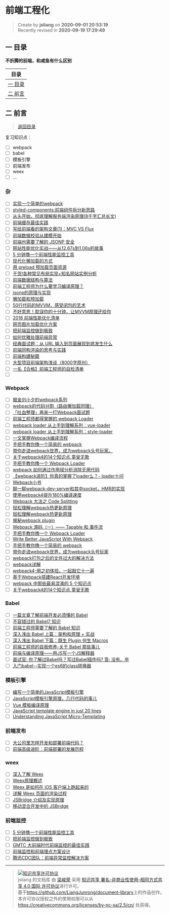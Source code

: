 前端工程化
===

> Create by **jsliang** on **2020-09-01 20:53:19**  
> Recently revised in **2020-09-19 17:29:49**

## <a name="chapter-one" id="chapter-one"></a>一 目录

**不折腾的前端，和咸鱼有什么区别**

| 目录 |
| --- |
| [一 目录](#chapter-one) |
| <a name="catalog-chapter-two" id="catalog-chapter-two"></a>[二 前言](#chapter-two) |

## <a name="chapter-two" id="chapter-two"></a>二 前言

> [返回目录](#chapter-one)

复习知识点：

* [ ] webpack
* [ ] babel
* [ ] 模板引擎
* [ ] 前端发布
* [ ] weex
* [ ] ...

### 杂

* [ ] [实现一个简单的webpack](https://juejin.im/post/6844903858179670030)
* [ ] [styled-components:前端组件拆分新思路](https://juejin.im/post/6844903878580764686)
* [ ] [从头开始，彻底理解服务端渲染原理(8千字汇总长文)](https://juejin.im/post/6844903881390964744)
* [ ] [前端缓存最佳实践](https://juejin.im/post/6844903737538920462)
* [ ] [写给前端看的架构文章(1)：MVC VS Flux](https://zhuanlan.zhihu.com/p/21324696)
* [ ] [前端数据校验从建模开始](https://juejin.im/post/6844903667414335501)
* [ ] [前端也需要了解的 JSONP 安全](https://juejin.im/post/6844903660678299661)
* [ ] [网站性能优化实战——从12.67s到1.06s的故事](https://juejin.im/post/6844903655330562062)
* [ ] [5 分钟撸一个前端性能监控工具](https://juejin.im/post/6844903662020460552)
* [ ] [现代化懒加载的方式](https://juejin.im/post/6844903559599751175)
* [ ] [用 preload 预加载页面资源](https://juejin.im/post/6844903562070196237)
* [ ] [干货!各种常见布局实现+知名网站实例分析](https://juejin.im/post/6844903574929932301)
* [ ] [前端数据结构与算法](https://fed.renren.com/2017/07/02/algorithm/)
* [ ] [前端工程师为什么要学习编译原理？](https://zhuanlan.zhihu.com/p/31096468)
* [ ] [jsonp的原理与实现](https://segmentfault.com/a/1190000007665361)
* [ ] [懒加载和预加载](https://juejin.im/post/6844903614138286094)
* [ ] [50行代码的MVVM，感受闭包的艺术](https://juejin.im/post/6844903619808985095)
* [ ] [不好意思！耽误你的十分钟，让MVVM原理还给你](https://juejin.im/post/6844903586103558158)
* [ ] [2018 前端性能优化清单](https://juejin.im/post/6844903568130965517)
* [ ] [网页图片加载优化方案](https://zhuanlan.zhihu.com/p/33370207)
* [ ] [把前端监控做到极致](https://zhuanlan.zhihu.com/p/32262716)
* [ ] [如何优雅处理前端异常](https://zhuanlan.zhihu.com/p/51800345)
* [ ] [经典面试题：从 URL 输入到页面展现到底发生什么](https://zhuanlan.zhihu.com/p/57895541)
* [ ] [前端同构渲染的思考与实践](https://juejin.im/post/6844903792836608008)
* [ ] [前端构建秘籍](https://juejin.im/post/6844903799736254477)
* [ ] [大型项目前端架构浅谈（8000字原创）](https://juejin.im/post/6844903853859536903)
* [ ] [一名【合格】前端工程师的自检清单](https://juejin.im/post/6844903830887366670)
* [ ] []()

### Webpack

* [ ] [掘金刘小夕的webpack系列](https://juejin.im/post/5e5c65fc6fb9a07cd00d8838)
* [ ] [webpack的代码分割（路由懒加载同理）](https://juejin.im/post/5e796ec1e51d45271e2a9af9)
* [ ] [「吐血整理」再来一打Webpack面试题](https://juejin.im/post/6844904094281236487)
* [ ] [前端工程师都得掌握的 webpack Loader](https://github.com/axuebin/articles/issues/38)
* [ ] [webpack loader 从上手到理解系列：vue-loader](https://mp.weixin.qq.com/s/NO5jZfoHZbjOwR8qiWnXmw)
* [ ] [webpack loader 从上手到理解系列：style-loader](https://mp.weixin.qq.com/s/alIKsKkGRU_yyjpeV8i0og)
* [ ] [一文掌握Webpack编译流程](https://mp.weixin.qq.com/s?__biz=MzI0MTUxOTE5NQ==&mid=2247484030&idx=1&sn=d630d4b3995bbfd50f99e781074acfeb)
* [ ] [手把手教你撸一个简易的 webpack](https://juejin.im/post/5b192afde51d45069c2efe5a)
* [ ] [带你走进webpack世界，成为webpack头号玩家。](https://juejin.im/post/5ac9dc9af265da23884d5543)
* [ ] [关于webpack4的14个知识点,童叟无欺](https://juejin.im/post/5cea1e1ae51d4510664d1652)
* [ ] [手把手教你撸一个 Webpack Loader](https://juejin.im/post/5a698a316fb9a01c9f5b9ca0)
* [ ] [webpack 如何通过作用域分析消除无用代码](https://diverse.space/2018/05/better-tree-shaking-with-scope-analysis)
* [ ] [【webpack进阶】你真的掌握了loader么？- loader十问](https://juejin.im/post/5bc1a73df265da0a8d36b74f)
* [ ] [Webpack小书](https://www.timsrc.com/article/2/webpack-book)
* [ ] [聊一聊webpack-dev-server和其中socket，HMR的实现](https://github.com/879479119/879479119.github.io/issues/5)
* [ ] [使用webpack4提升180%编译速度](http://louiszhai.github.io/2019/01/04/webpack4)
* [ ] [Webpack 大法之 Code Splitting](https://zhuanlan.zhihu.com/p/26710831)
* [ ] [轻松理解webpack热更新原理](https://mp.weixin.qq.com/s/2L9Y0pdwTTmd8U2kXHFlPA)
* [ ] [轻松理解webpack热更新原理](https://juejin.im/post/5de0cfe46fb9a071665d3df0)
* [ ] [揭秘webpack plugin](https://champyin.com/2020/01/12/%E6%8F%AD%E7%A7%98webpack-plugin/)
* [ ] [Webpack 源码（一）—— Tapable 和 事件流](https://segmentfault.com/a/1190000008060440)
* [ ] [手把手教你撸一个 Webpack Loader](https://juejin.im/post/6844903555673882632)
* [ ] [Write Better JavaScript With Webpack](https://forestry.io/blog/write-better-javascript-with-webpack/)
* [ ] [手把手教你撸一个简易的 webpack](https://juejin.im/post/6844903555673882632)
* [ ] [带你走进webpack世界，成为webpack头号玩家](https://juejin.im/post/6844903588607557639)
* [ ] [webpack打包之后的文件过大的解决方法](https://juejin.im/post/6844903569917739021)
* [ ] [webpack详解](https://juejin.im/post/6844903573675835400)
* [ ] [webpack4-用之初体验，一起敲它十一遍](https://juejin.im/post/6844903599080734728)
* [ ] [基于Webpack搭建React开发环境](https://juejin.im/post/6844903606743744526)
* [ ] [webpack 中那些最易混淆的 5 个知识点](https://juejin.im/post/6844904007362674701)
* [ ] [关于webpack4的14个知识点,童叟无欺](https://juejin.im/post/6844903853905674248)

### Babel

* [ ] [一篇文章了解前端开发必须懂的 Babel](https://mp.weixin.qq.com/s/C-WmM5tjfc3r4sB52C4R0Q)
* [ ] [不容错过的 Babel7 知识](https://juejin.im/post/5ddff3abe51d4502d56bd143)
* [ ] [前端工程师需要了解的 Babel 知识](https://www.zoo.team/article/babel)
* [ ] [深入浅出 Babel 上篇：架构和原理 + 实战](https://juejin.im/post/5d94bfbf5188256db95589be)
* [ ] [深入浅出 Babel 下篇：既生 Plugin 何生 Macros](https://juejin.im/post/5da12397e51d4578364f6ffa)
* [ ] [前端工程师的自我修养-关于 Babel 那些事儿](https://juejin.im/post/5e5b488af265da574112089f)
* [ ] [前端与编译原理——用JS写一个JS解释器](https://segmentfault.com/a/1190000017241258)
* [ ] [面试官: 你了解过Babel吗？写过Babel插件吗? 答: 没有。卒](https://juejin.im/post/6844903566809759758)
* [ ] [入门babel--实现一个es6的class转换器](https://juejin.im/post/6844903586950807560)

### 模板引擎

* [ ] [编写一个简单的JavaScript模板引擎](https://www.liaoxuefeng.com/article/1006272230979008)
* [ ] [JavaScript模板引擎原理，几行代码的事儿](https://www.cnblogs.com/hustskyking/p/principle-of-javascript-template.html)
* [ ] [Vue 模板编译原理](https://github.com/berwin/Blog/issues/18)
* [ ] [JavaScript template engine in just 20 lines](https://krasimirtsonev.com/blog/article/Javascript-template-engine-in-just-20-line)
* [ ] [Understanding JavaScript Micro-Templating](https://medium.com/wdstack/understanding-javascript-micro-templating-f37a37b3b40e)

### 前端发布

* [ ] [大公司里怎样开发和部署前端代码？](https://www.zhihu.com/question/20790576)
* [ ] [前端高级进阶：前端部署的发展历程](https://juejin.im/post/5e6836cc51882549052f56f5)

### weex

* [ ] [深入了解 Weex](https://juejin.im/post/5b18a03ce51d45069d2263e3)
* [ ] [Weex原理概述](https://github.com/weexteam/article/issues/32)
* [ ] [Weex 是如何在 iOS 客户端上跑起来的](https://halfrost.com/weex_ios/)
* [ ] [详解 Weex 页面的渲染过程](https://segmentfault.com/a/1190000010415641)
* [ ] [JSBridge 介绍及实现原理](http://coolnuanfeng.github.io/jsbridge)
* [ ] [移动混合开发中的 JSBridge](https://mp.weixin.qq.com/s/I812Cr1_tLGrvIRb9jsg-A)

### 前端监控

* [ ] [5 分钟撸一个前端性能监控工具](https://juejin.im/post/5b7a50c0e51d4538af60d995)
* [ ] [把前端监控做到极致](https://zhuanlan.zhihu.com/p/32262716)
* [ ] [GMTC 大前端时代前端监控的最佳实践](https://juejin.im/post/5b35921af265da598f1563cf)
* [ ] [前端监控和前端埋点方案设计](https://juejin.im/post/5b62d68df265da0f9d1a1cd6)
* [ ] [腾讯CDC团队：前端异常监控解决方案](https://mp.weixin.qq.com/s/W0i-Iu6nqkWttsGZ-RmOqw)

---

> <a rel="license" href="http://creativecommons.org/licenses/by-nc-sa/4.0/"><img alt="知识共享许可协议" style="border-width:0" src="https://i.creativecommons.org/l/by-nc-sa/4.0/88x31.png" /></a><br /><span xmlns:dct="http://purl.org/dc/terms/" property="dct:title">jsliang 的文档库</span> 由 <a xmlns:cc="http://creativecommons.org/ns#" href="https://github.com/LiangJunrong/document-library" property="cc:attributionName" rel="cc:attributionURL">梁峻荣</a> 采用 <a rel="license" href="http://creativecommons.org/licenses/by-nc-sa/4.0/">知识共享 署名-非商业性使用-相同方式共享 4.0 国际 许可协议</a>进行许可。<br />基于<a xmlns:dct="http://purl.org/dc/terms/" href="https://github.com/LiangJunrong/document-library" rel="dct:source">https://github.com/LiangJunrong/document-library</a>上的作品创作。<br />本许可协议授权之外的使用权限可以从 <a xmlns:cc="http://creativecommons.org/ns#" href="https://creativecommons.org/licenses/by-nc-sa/2.5/cn/" rel="cc:morePermissions">https://creativecommons.org/licenses/by-nc-sa/2.5/cn/</a> 处获得。
